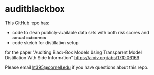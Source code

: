 # auditblackbox

This GitHub repo has:
- code to clean publicly-available data sets with both risk scores and actual outcomes
- code sketch for distillation setup

for the paper "Auditing Black-Box Models Using Transparent Model Distillation With Side Information" https://arxiv.org/abs/1710.06169

Please email ht395@cornell.edu if you have questions about this repo.
